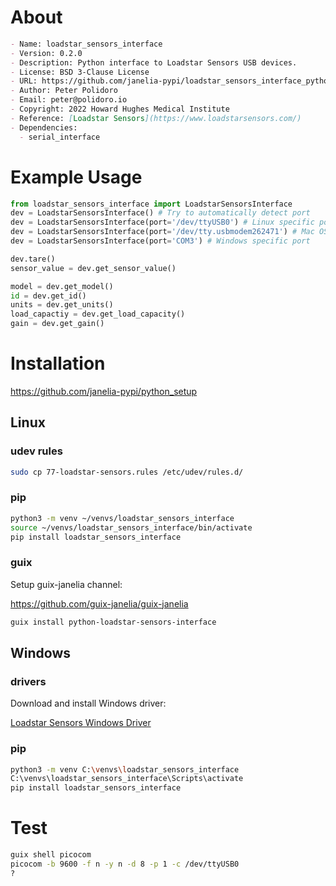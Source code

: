 <!-- README.md is generated automatically from .single-source-of-truth.org
    File edits may be overwritten! -->


# About

```markdown
- Name: loadstar_sensors_interface
- Version: 0.2.0
- Description: Python interface to Loadstar Sensors USB devices.
- License: BSD 3-Clause License
- URL: https://github.com/janelia-pypi/loadstar_sensors_interface_python
- Author: Peter Polidoro
- Email: peter@polidoro.io
- Copyright: 2022 Howard Hughes Medical Institute
- Reference: [Loadstar Sensors](https://www.loadstarsensors.com/)
- Dependencies:
  - serial_interface
```


# Example Usage

```python
from loadstar_sensors_interface import LoadstarSensorsInterface
dev = LoadstarSensorsInterface() # Try to automatically detect port
dev = LoadstarSensorsInterface(port='/dev/ttyUSB0') # Linux specific port
dev = LoadstarSensorsInterface(port='/dev/tty.usbmodem262471') # Mac OS X specific port
dev = LoadstarSensorsInterface(port='COM3') # Windows specific port

dev.tare()
sensor_value = dev.get_sensor_value()

model = dev.get_model()
id = dev.get_id()
units = dev.get_units()
load_capactiy = dev.get_load_capacity()
gain = dev.get_gain()

```


# Installation

<https://github.com/janelia-pypi/python_setup>


## Linux


### udev rules

```sh
sudo cp 77-loadstar-sensors.rules /etc/udev/rules.d/
```


### pip

```sh
python3 -m venv ~/venvs/loadstar_sensors_interface
source ~/venvs/loadstar_sensors_interface/bin/activate
pip install loadstar_sensors_interface
```


### guix

Setup guix-janelia channel:

<https://github.com/guix-janelia/guix-janelia>

```sh
guix install python-loadstar-sensors-interface
```


## Windows


### drivers

Download and install Windows driver:

[Loadstar Sensors Windows Driver](https://www.loadstarsensors.com/drivers-for-usb-load-cells-and-load-cell-interfaces.html)


### pip

```sh
python3 -m venv C:\venvs\loadstar_sensors_interface
C:\venvs\loadstar_sensors_interface\Scripts\activate
pip install loadstar_sensors_interface
```


# Test

```sh
guix shell picocom
picocom -b 9600 -f n -y n -d 8 -p 1 -c /dev/ttyUSB0
?
```
